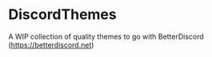 # DiscordThemes
A WIP collection of quality themes to go with BetterDiscord (https://betterdiscord.net)
